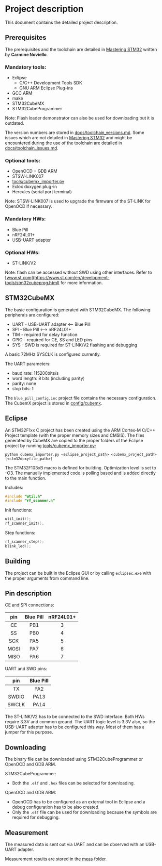 # Project description

This document contains the detailed project description.

## Prerequisites

The prerequisites and the toolchain are detailed in [Mastering STM32](https://leanpub.com/mastering-stm32) written by **Carmine Noviello**.

### Mandatory tools:
- Eclipse
  - C/C++ Development Tools SDK
  - GNU ARM Eclipse Plug-ins
- GCC ARM
- make
- STM32CubeMX
- STM32CubeProgrammer

Note: Flash loader demonstrator can also be used for downloading but it is outdated.

The version numbers are stored in [docs/toolchain_versions.md](docs/toolchain_versions.md). Some issues which are not detailed in [Mastering STM32](https://leanpub.com/mastering-stm32) and might be encountered during the use of the toolchain are detailed in [docs/toolchain_issues.md](docs/toolchain_issues.md).

### Optional tools:
- OpenOCD + GDB ARM
- STSW-LINK007
- [tools/cubemx_importer.py](tools/cubemx_importer.py)
- Eclox doxygen plug-in
- Hercules (serial port terminal)

Note: STSW-LINK007 is used to upgrade the firmware of the ST-LINK for OpenOCD if necessary.

### Mandatory HWs:
- Blue Pill
- nRF24L01+
- USB-UART adapter

### Optional HWs:
- ST-LINK/V2

Note: flash can be accessed without SWD using other interfaces. Refer to [www.st.com](https://www.st.com/en/development-tools/stm32cubeprog.html) for more information.

## STM32CubeMX

The basic configuration is generated with STM32CubeMX. The following peripherals are configured:
- UART - USB-UART adapter <-- Blue Pill
- SPI  - Blue Pill <--> nRF24L01+
- TIM  - required for delay function
- GPIO - required for CE, SS and LED pins
- SYS  - SWD is required for ST-LINK/V2 flashing and debugging

A basic 72MHz SYSCLK is configured currently.

The UART parameters:
- baud rate: 		115200bits/s
- word length: 		8 bits (including parity)
- parity: 			none
- stop bits: 		1

The `blue_pill_config.ioc` project file contains the necessary configuration. The CubemX project is stored in [config/cubemx](config/cubemx).

## Eclipse

An STM32F1xx C project has been created using the ARM Cortex-M C/C++ Project template (with the proper memory sizes and CMSIS). The files generated by CubeMX are copied to the proper folders of the Eclipse project by running [tools/cubemx_importer.py](tools/cubemx_importer.py):

```
python cubemx_importer.py <eclipse_project_path> <cubemx_project_path> [<stm32doxyfile_path>]
```

The STM32F103xB macro is defined for building. Optimization level is set to -O3. The manually implemented code is polling based and is added directly to the main function.

Includes:
```c
#include "util.h"
#include "rf_scanner.h"
```

Init functions:
```c
util_init();
rf_scanner_init();
```

Step functions:
```c
rf_scanner_step();
blink_led();
```

## Building

The project can be built in the Eclipse GUI or by calling `eclipsec.exe` with the proper arguments from command line.

## Pin description

CE and SPI connections:

| pin   | Blue Pill | nRF24L01+ |
|:-----:|:---------:|:---------:|
| CE    | PB1       | 3         |
| SS    | PB0       | 4         |
| SCK   | PA5       | 5         |
| MOSI  | PA7       | 6         |
| MISO  | PA6       | 7         |

UART and SWD pins:

| pin   | Blue Pill |
|:-----:|:---------:|
| TX    | PA2       |
| SWDIO | PA13      |
| SWCLK | PA14      |

The ST-LINK/V2 has to be connected to the SWD interface. Both HWs require 3.3V and common ground. The UART logic level is 3.3V also, so the USB-UART adapter has to be configured this way. Most of them has a jumper for this purpose.

## Downloading

The binary file can be downloaded using STM32CubeProgrammer or OpenOCD and GDB ARM.

STM32CubeProgrammer:
- Both the `.elf` and `.hex` files can be selected for downloading.

OpenOCD and GDB ARM:
- OpenOCD has to be configured as an external tool in Eclipse and a debug configuration has to be also created.
- Only the `.elf` file can be used for downloading because the symbols are required for debugging.

## Measurement

The measured data is sent out via UART and can be observed with an USB-UART adapter.

Measurement results are stored in the [meas](meas) folder.